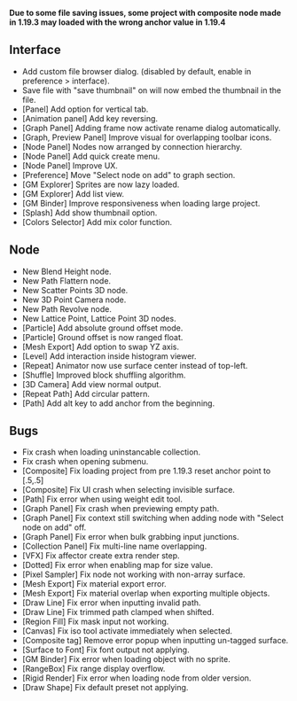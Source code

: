 **Due to some file saving issues, some project with composite node made in 1.19.3 may loaded with the wrong anchor value in 1.19.4**

## Interface

- Add custom file browser dialog. (disabled by default, enable in preference > interface).
- Save file with "save thumbnail" on will now embed the thumbnail in the file.
- [Panel] Add option for vertical tab.
- [Animation panel] Add key reversing.
- [Graph Panel] Adding frame now activate rename dialog automatically.
- [Graph, Preview Panel] Improve visual for overlapping toolbar icons.
- [Node Panel] Nodes now arranged by connection hierarchy. 
- [Node Panel] Add quick create menu.
- [Node Panel] Improve UX.
- [Preference] Move "Select node on add" to graph section.
- [GM Explorer] Sprites are now lazy loaded.
- [GM Explorer] Add list view.
- [GM Binder] Improve responsiveness when loading large project. 
- [Splash] Add show thumbnail option.
- [Colors Selector] Add mix color function.

## Node
- New Blend Height node.
- New Path Flattern node.
- New Scatter Points 3D node.
- New 3D Point Camera node.
- New Path Revolve node.
- New Lattice Point, Lattice Point 3D nodes.
- [Particle] Add absolute ground offset mode.
- [Particle] Ground offset is now ranged float.
- [Mesh Export] Add option to swap YZ axis.
- [Level] Add interaction inside histogram viewer.
- [Repeat] Animator now use surface center instead of top-left.
- [Shuffle] Improved block shuffling algorithm.
- [3D Camera] Add view normal output.
- [Repeat Path] Add circular pattern.
- [Path] Add alt key to add anchor from the beginning.

## Bugs
- Fix crash when loading uninstancable collection.
- Fix crash when opening submenu.
- [Composite] Fix loading project from pre 1.19.3 reset anchor point to [.5,.5]
- [Composite] Fix UI crash when selecting invisible surface.
- [Path] Fix error when using weight edit tool.
- [Graph Panel] Fix crash when previewing empty path.
- [Graph Panel] Fix context still switching when adding node with "Select node on add" off.
- [Graph Panel] Fix error when bulk grabbing input junctions.
- [Collection Panel] Fix multi-line name overlapping.
- [VFX] Fix affector create extra render step.
- [Dotted] Fix error when enabling map for size value.
- [Pixel Sampler] Fix node not working with non-array surface.
- [Mesh Export] Fix material export error.
- [Mesh Export] Fix material overlap when exporting multiple objects.
- [Draw Line] Fix error when inputting invalid path.
- [Draw Line] Fix trimmed path clamped when shifted.
- [Region Fill] Fix mask input not working.
- [Canvas] Fix iso tool activate immediately when selected. 
- [Composite tag] Remove error popup when inputting un-tagged surface.
- [Surface to Font] Fix font output not applying.
- [GM Binder] Fix error when loading object with no sprite.
- [RangeBox] Fix range display overflow.
- [Rigid Render] Fix error when loading node from older version.
- [Draw Shape] Fix default preset not applying.
